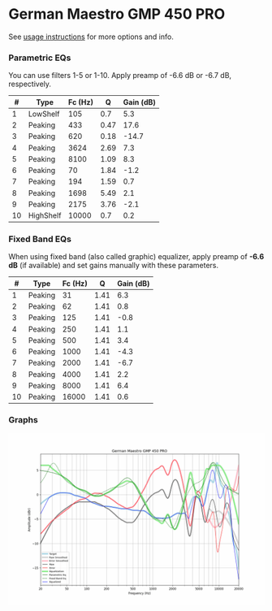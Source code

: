 # German Maestro GMP 450 PRO
See [usage instructions](https://github.com/jaakkopasanen/AutoEq#usage) for more options and info.

### Parametric EQs
You can use filters 1-5 or 1-10. Apply preamp of -6.6 dB or -6.7 dB, respectively.

|   # | Type      |   Fc (Hz) |    Q |   Gain (dB) |
|-----|-----------|-----------|------|-------------|
|   1 | LowShelf  |       105 | 0.7  |         5.3 |
|   2 | Peaking   |       433 | 0.47 |        17.6 |
|   3 | Peaking   |       620 | 0.18 |       -14.7 |
|   4 | Peaking   |      3624 | 2.69 |         7.3 |
|   5 | Peaking   |      8100 | 1.09 |         8.3 |
|   6 | Peaking   |        70 | 1.84 |        -1.2 |
|   7 | Peaking   |       194 | 1.59 |         0.7 |
|   8 | Peaking   |      1698 | 5.49 |         2.1 |
|   9 | Peaking   |      2175 | 3.76 |        -2.1 |
|  10 | HighShelf |     10000 | 0.7  |         0.2 |

### Fixed Band EQs
When using fixed band (also called graphic) equalizer, apply preamp of **-6.6 dB** (if available) and set gains manually with these parameters.

|   # | Type    |   Fc (Hz) |    Q |   Gain (dB) |
|-----|---------|-----------|------|-------------|
|   1 | Peaking |        31 | 1.41 |         6.3 |
|   2 | Peaking |        62 | 1.41 |         0.8 |
|   3 | Peaking |       125 | 1.41 |        -0.8 |
|   4 | Peaking |       250 | 1.41 |         1.1 |
|   5 | Peaking |       500 | 1.41 |         3.4 |
|   6 | Peaking |      1000 | 1.41 |        -4.3 |
|   7 | Peaking |      2000 | 1.41 |        -6.7 |
|   8 | Peaking |      4000 | 1.41 |         2.2 |
|   9 | Peaking |      8000 | 1.41 |         6.4 |
|  10 | Peaking |     16000 | 1.41 |         0.6 |

### Graphs
![](./German%20Maestro%20GMP%20450%20PRO.png)
